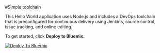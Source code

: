 #Simple toolchain

This Hello World application uses Node.js and includes a DevOps toolchain that is preconfigured for continuous delivery using Jenkins, source control, issue tracking, and online editing.

To get started, click **Deploy to Bluemix**.

[![Deploy To Bluemix](https://bluemix.net/deploy/button.png)](https://daily-console.stage1.ng.bluemix.net/devops/setup/deploy/?repository=https%3A//github.com/szbra/simple-toolchain-with-jenkins)

<!--
For more information about using the sample, including instructions to add tools to the toolchain and make code changes, see <a href="x">Simple toolchain tutorial</a>
-->
